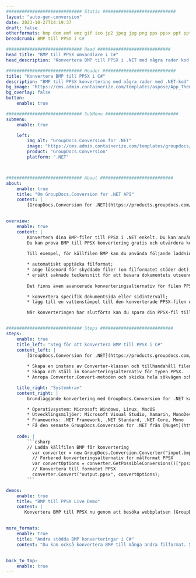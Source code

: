 ```yaml
---
############################# Static ############################
layout: "auto-gen-conversion"
date: 2023-10-27T14:19:37
draft: false
otherformats: bmp dcm emf emz gif ico jp2 jpeg jpg png pps ppsx ppt pptx psb psd svg svgz tga tif tiff webp wmf wmz
breadcrumb: BMP till PPSX i C#

############################# Head ############################
head_title: "BMP till PPSX omvandlare i C#"
head_description: "Konvertera BMP till PPSX i .NET med några rader kod. Använd GroupDocs Document Conversion API för att konvertera över 160 filformat."

############################# Header ############################
title: "Konvertera BMP till PPSX i C#"
description: "BMP till PPSX konvertering med några rader med .NET-kod"
bg_image: "https://cms.admin.containerize.com/templates/aspose/App_Themes/V3/images/bg/header1.png"
bg_overlay: false
button:
    enable: true

############################# SubMenu ############################
submenu:
    enable: true

    left:
        img_alt: "GroupDocs.Conversion for .NET"
        image: "https://cms.admin.containerize.com/templates/groupdocs/images/product-logos/90x90-noborder/groupdocs-conversion-net.png"
        product: "GroupDocs.Conversion"
        platform: ".NET"



############################# About ############################
about:
    enable: true
    title: "Om GroupDocs.Conversion for .NET API"
    content: |
        [GroupDocs.Conversion for .NET](https://products.groupdocs.com/conversion/net/) kan användas för att konvertera Microsoft Word, Excel, PowerPoint, PDF, Visio och andra format. GroupDocs.Conversion är ett fristående API som är lämpligt för back-end och interna system där hög prestanda krävs. Det beror inte på någon programvara som Microsoft eller Open Office.
    

overview:
    enable: true
    content: |
        Konvertera dina BMP-filer till PPSX i .NET enkelt. Du kan använda bara ett par C# kodrader i valfri plattform som du vill, som - Windows, Linux, macOS.
        Du kan prova BMP till PPSX konvertering gratis och utvärdera konverteringsresultatens kvalitet. Tillsammans med enkla filkonverteringsscenarier kan du prova mer avancerade alternativ för att ladda källfilen BMP och för att spara resultatet PPSX. 
        
        Till exempel, för källfilen BMP kan du använda följande laddningsalternativ:

        * automatiskt upptäcka filformat;
        * ange lösenord för skyddade filer (om filformatet stöder det);
        * ersätt saknade teckensnitt för att bevara dokumentets utseende.
        
        Det finns även avancerade konverteringsalternativ för filen PPSX:

        * konvertera specifik dokumentsida eller sidintervall;
        * lägg till en vattenstämpel till den konverterade PPSX-filen och många fler.

        När konverteringen har slutförts kan du spara din PPSX-fil till den lokala filsökvägen eller någon tredje parts lagring som FTP, Amazon S3, Google Drive, Dropbox etc. Observera - för att konvertera BMP till {{ TO}} det finns inget behov av någon ytterligare programvara installerad - som MS Office, Open Office, Adobe Acrobat Reader etc.


############################# Steps ############################
steps:
    enable: true
    title_left: "Steg för att konvertera BMP till PPSX i C#"
    content_left: |
        [GroupDocs.Conversion for .NET](https://products.groupdocs.com/conversion/net/) gör det enkelt för utvecklare att konvertera en BMP-fil till PPSX med några rader kod.
        
        * Skapa en instans av Converter-klassen och tillhandahåll filen BMP med den fullständiga sökvägen
        * Skapa och ställ in Konverteringsalternativ för typen PPSX.
        * Anropa Converter.Convert-metoden och skicka hela sökvägen och formatet (PPSX) som en parameter

    title_right: "Systemkrav"
    content_right: |
        Grundläggande konvertering med GroupDocs.Conversion for .NET kan göras med bara några enkla steg. Våra API:er stöds på alla större plattformar och operativsystem. Innan du kör koden nedan, se till att du har följande förutsättningar installerade på ditt system.

        * Operativsystem: Microsoft Windows, Linux, MacOS
        * Utvecklingsmiljöer: Microsoft Visual Studio, Xamarin, MonoDevelop
        * Frameworks: .NET Framework, .NET Standard, .NET Core, Mono
        * Få den senaste GroupDocs.Conversion for .NET från [Nuget](https://www.nuget.org/packages/groupdocs.conversion)
         
    code: |
        ```csharp    
        // Ladda källfilen BMP för konvertering
          var converter = new GroupDocs.Conversion.Converter("input.bmp");
          // Förbered konverteringsalternativ för målformat PPSX
          var convertOptions = converter.GetPossibleConversions()["ppsx"].ConvertOptions;
          // Konvertera till formatet PPSX
          converter.Convert("output.ppsx", convertOptions);
        ```

demos:
    enable: true
    title: "BMP till PPSX Live Demo"
    content: |
       Konvertera BMP till PPSX nu genom att besöka webbplatsen [GroupDocs.Conversion App](https://products.groupdocs.app/conversion/family). Onlinedemo har följande fördelar
          

more_formats:
    enable: true
    title: "Andra stödda BMP konverteringar i C#"
    content: "Du kan också konvertera BMP till många andra filformat. Se listan nedan."
       
       
back_to_top:
    enable: true
---
```

